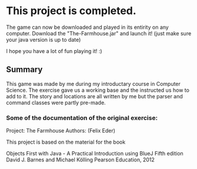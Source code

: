 # This project is completed.
The game can now be downloaded and played in its entirity on any computer.
Download the "The-Farmhouse.jar" and launch it! 
(just make sure your java version is up to date)

I hope you have a lot of fun playing it! :)


## Summary

This game was made by me during my introductary course in Computer Science. 
The exercise gave us a working base and the instructed us how to add to it.
The story and locations are all written by me but the parser and 
command classes were partly pre-made.

### Some of the documentation of the original exercise:

Project: The Farmhouse
Authors: (Felix Eder)

This project is based on the material for the book

   Objects First with Java - A Practical Introduction using BlueJ
   Fifth edition
   David J. Barnes and Michael Kölling
   Pearson Education, 2012

